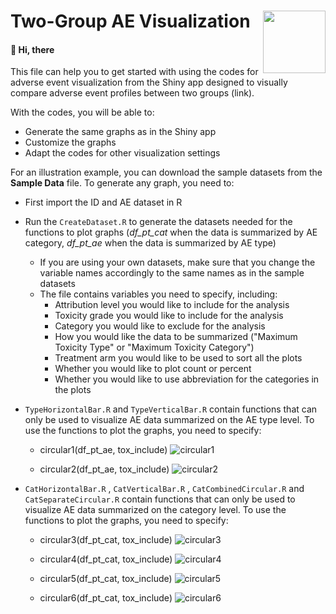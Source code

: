 #  Two-Group AE Visualization <img src="https://user-images.githubusercontent.com/75338470/207113593-46e66aff-74f6-43fc-b543-a9cd736c6cc3.png" align="right" width="100" />


#### :wave: Hi, there

This file can help you to get started with using the codes for adverse event visualization from the Shiny app designed to visually compare adverse event profiles between two groups (link). 


With the codes, you will be able to:

* Generate the same graphs as in the Shiny app
* Customize the graphs
* Adapt the codes for other visualization settings

For an illustration example, you can download the sample datasets from the **Sample Data** file. To generate any graph, you need to:

* First import the ID and AE dataset in R
* Run the `CreateDataset.R` to generate the datasets needed for the functions to plot graphs (*df_pt_cat* when the data is summarized by AE category, *df_pt_ae* when the data is summarized by AE type)
  * If you are using your own datasets, make sure that you change the variable names accordingly to the same names as in the sample datasets
  * The file contains variables you need to specify, including:
    * Attribution level you would like to include for the analysis
    * Toxicity grade you would like to include for the analysis
    * Category you would like to exclude for the analysis
    * How you would like the data to be summarized ("Maximum Toxicity Type" or "Maximum Toxicity Category")
    * Treatment arm you would like to be used to sort all the plots
    * Whether you would like to plot count or percent
    * Whether you would like to use abbreviation for the categories in the plots
* `TypeHorizontalBar.R` and `TypeVerticalBar.R` contain functions that can only be used to visualize AE data summarized on the AE type level. To use the functions to plot the graphs, you need to specify:
  * circular1(df_pt_ae, tox_include)
  ![circular1](https://user-images.githubusercontent.com/75338470/207113050-5ed348e4-ffa5-40fb-95f5-9712f4023f35.png)

  * circular2(df_pt_ae, tox_include)
  ![circular2](https://user-images.githubusercontent.com/75338470/207113250-0c52e6aa-3a70-422c-bfb5-6e4ab52e2053.png)
  
* `CatHorizontalBar.R` , `CatVerticalBar.R` , `CatCombinedCircular.R` and `CatSeparateCircular.R` contain functions that can only be used to visualize AE data summarized on the category level. To use the functions to plot the graphs, you need to specify:
  * circular3(df_pt_cat, tox_include)
  ![circular3](https://user-images.githubusercontent.com/75338470/207113278-a5c3bb7d-2dc6-47ee-8991-94b6a617015c.png)

  * circular4(df_pt_cat, tox_include)
  ![circular4](https://user-images.githubusercontent.com/75338470/207113293-c80a7688-4ef8-4d4f-ac0c-b526d96a8aa8.png)

  * circular5(df_pt_cat, tox_include)
  ![circular5](https://user-images.githubusercontent.com/75338470/207113330-fb78f6eb-9247-4d3c-bb54-ee63d9672759.png)

  * circular6(df_pt_cat, tox_include)
![circular6](https://user-images.githubusercontent.com/75338470/207113352-da0c9dca-a58e-4e10-9ff9-97bfdcaa84fb.png)
